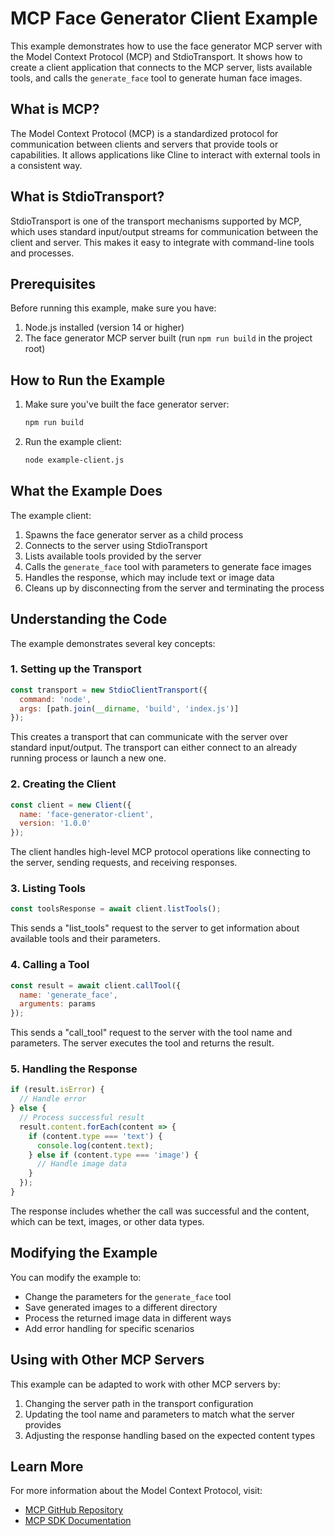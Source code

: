 # MCP Face Generator Client Example

This example demonstrates how to use the face generator MCP server with the Model Context Protocol (MCP) and StdioTransport. It shows how to create a client application that connects to the MCP server, lists available tools, and calls the `generate_face` tool to generate human face images.

## What is MCP?

The Model Context Protocol (MCP) is a standardized protocol for communication between clients and servers that provide tools or capabilities. It allows applications like Cline to interact with external tools in a consistent way.

## What is StdioTransport?

StdioTransport is one of the transport mechanisms supported by MCP, which uses standard input/output streams for communication between the client and server. This makes it easy to integrate with command-line tools and processes.

## Prerequisites

Before running this example, make sure you have:

1. Node.js installed (version 14 or higher)
2. The face generator MCP server built (run `npm run build` in the project root)

## How to Run the Example

1. Make sure you've built the face generator server:
   ```bash
   npm run build
   ```

2. Run the example client:
   ```bash
   node example-client.js
   ```

## What the Example Does

The example client:

1. Spawns the face generator server as a child process
2. Connects to the server using StdioTransport
3. Lists available tools provided by the server
4. Calls the `generate_face` tool with parameters to generate face images
5. Handles the response, which may include text or image data
6. Cleans up by disconnecting from the server and terminating the process

## Understanding the Code

The example demonstrates several key concepts:

### 1. Setting up the Transport

```javascript
const transport = new StdioClientTransport({
  command: 'node',
  args: [path.join(__dirname, 'build', 'index.js')]
});
```

This creates a transport that can communicate with the server over standard input/output. The transport can either connect to an already running process or launch a new one.

### 2. Creating the Client

```javascript
const client = new Client({
  name: 'face-generator-client',
  version: '1.0.0'
});
```

The client handles high-level MCP protocol operations like connecting to the server, sending requests, and receiving responses.

### 3. Listing Tools

```javascript
const toolsResponse = await client.listTools();
```

This sends a "list_tools" request to the server to get information about available tools and their parameters.

### 4. Calling a Tool

```javascript
const result = await client.callTool({
  name: 'generate_face',
  arguments: params
});
```

This sends a "call_tool" request to the server with the tool name and parameters. The server executes the tool and returns the result.

### 5. Handling the Response

```javascript
if (result.isError) {
  // Handle error
} else {
  // Process successful result
  result.content.forEach(content => {
    if (content.type === 'text') {
      console.log(content.text);
    } else if (content.type === 'image') {
      // Handle image data
    }
  });
}
```

The response includes whether the call was successful and the content, which can be text, images, or other data types.

## Modifying the Example

You can modify the example to:

- Change the parameters for the `generate_face` tool
- Save generated images to a different directory
- Process the returned image data in different ways
- Add error handling for specific scenarios

## Using with Other MCP Servers

This example can be adapted to work with other MCP servers by:

1. Changing the server path in the transport configuration
2. Updating the tool name and parameters to match what the server provides
3. Adjusting the response handling based on the expected content types

## Learn More

For more information about the Model Context Protocol, visit:
- [MCP GitHub Repository](https://github.com/modelcontextprotocol/mcp)
- [MCP SDK Documentation](https://github.com/modelcontextprotocol/sdk)
